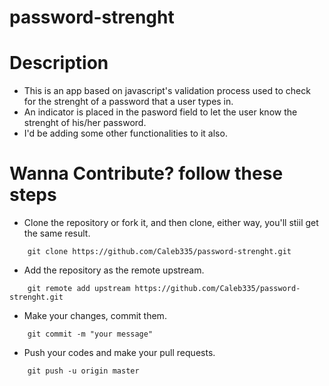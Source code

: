 # password-strenght

# Description

- This is an app based on javascript's validation process used to check for the strenght of a password that a user types in. 
- An indicator is placed in the pasword field to let the user know the strenght of his/her password.
- I'd be adding some other functionalities to it also.

# Wanna Contribute? follow these steps

- Clone the repository or fork it, and then clone, either way, you'll stiil get the same result.
```git 
    git clone https://github.com/Caleb335/password-strenght.git
```
- Add the repository as the remote upstream.
```git 
    git remote add upstream https://github.com/Caleb335/password-strenght.git
```
- Make your changes, commit them.
```git 
    git commit -m "your message"
```
- Push your codes and make your pull requests.
```git 
    git push -u origin master
```



